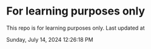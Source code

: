 # For learning purposes only
This repo is for learning purposes only.
Last updated at

Sunday, July 14, 2024 12:26:18 PM

